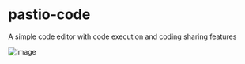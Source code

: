 # pastio-code
 A simple code editor with code execution and coding sharing features
 
 ![image](https://user-images.githubusercontent.com/74904820/146315534-0c989842-b247-4024-ba9f-f6f55dafa3dc.png)

